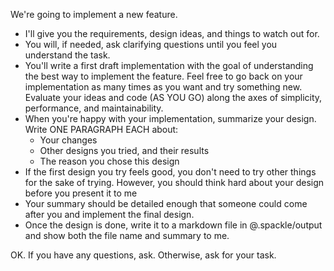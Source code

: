 We're going to implement a new feature. 
- I'll give you the requirements, design ideas, and things to watch out for. 
- You will, if needed, ask clarifying questions until you feel you understand the task. 
- You'll write a first draft implementation with the goal of understanding the best way to implement the feature. Feel free to go back on your implementation as many times as you want and try something new. Evaluate your ideas and code (AS YOU GO) along the axes of simplicity, performance, and maintainability. 
- When you're happy with your implementation, summarize your design. Write ONE PARAGRAPH EACH about:
  - Your changes 
  - Other designs you tried, and their results
  - The reason you chose this design
- If the first design you try feels good, you don't need to try other things for the sake of trying. However, you should think hard about your design before you present it to me
- Your summary should be detailed enough that someone could come after you and implement the final design.
- Once the design is done, write it to a markdown file in @.spackle/output and show both the file name and summary to me. 

OK. If you have any questions, ask. Otherwise, ask for your task.